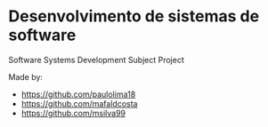 # Desenvolvimento de sistemas de software
Software Systems Development Subject Project

Made by:
* https://github.com/paulolima18
* https://github.com/mafaldcosta
* https://github.com/msilva99
